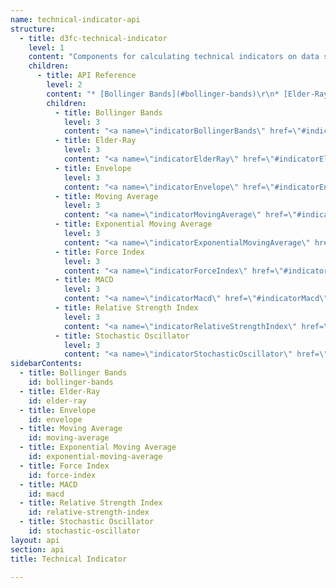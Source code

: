 ```yaml
---
name: technical-indicator-api
structure:
  - title: d3fc-technical-indicator
    level: 1
    content: "Components for calculating technical indicators on data series.\r\n\r\n"
    children:
      - title: API Reference
        level: 2
        content: "* [Bollinger Bands](#bollinger-bands)\r\n* [Elder-Ray](#elder-ray)\r\n* [Envelope](#envelope)\r\n* [Moving Average](#moving-average)\r\n* [Exponential Moving Average](#exponential-moving-average)\r\n* [Force Index](#force-index)\r\n* [MACD](#macd)\r\n* [Relative Strength Index](#relative-strength-index)\r\n* [Stochastic Oscillator](#stochastic-oscillator)\r\n\r\nTechnical indicator calculators operate on an ordered input array of data, transforming it into a new array containing the indicator output values.\r\nThe length of the output array is the same as the input array.\r\n\r\nCalculators expose a `value` accessor property (or a number of accessors if required) used to extract values from the source array.\r\nFor calculators that only depend on a single value for their input, the value accessor defaults to the identity function.\r\n\r\nTechnical indicator parameters can be configured individually for each calculator instance.\r\nA default value is used if a parameter is not configured.\r\n\r\nIf an indicator calculator needs to create undefined values in the output (for example, the leading values of a moving average result), they will have the same structure as the other output objects, but will have primitive `undefined` property values.\r\n\r\nInput values retrieved by the value accessor for which `value == null` is `true` will produce undefined values in the output.\r\nUndefined inputs are best avoided — a single undefined input value will produce undefined output for all output values that depend on it.\r\n\r\n```javascript\r\n\r\nimport { indicatorBollingerBands } from d3fc-technical-indicator;\r\n\r\nconst bollinger = indicatorBollingerBands()\r\n    .period(3);\r\n\r\nbollinger([5, 6, 7, 6, 5, 4]);\r\n// [\r\n//   { upper: undefined, average: undefined, lower: undefined },\r\n//   { upper: undefined, average: undefined, lower: undefined },\r\n//   { upper: 8, average: 6, lower: 4 },\r\n//   { upper: 7.4880338717125845, average: 6.333333333333333, lower: 5.178632794954082 },\r\n//   { upper: 8, average: 6, lower: 4 },\r\n//   { upper: 7, average: 5, lower: 3 }\r\n// ]\r\n\r\n```\r\n\r\n"
        children:
          - title: Bollinger Bands
            level: 3
            content: "<a name=\"indicatorBollingerBands\" href=\"#indicatorBollingerBands\">#</a> fc.**indicatorBollingerBands**()\r\n\r\nConstructs a new Bollinger band calculator with the default settings.\r\n\r\n<a name=\"indicatorBollingerBands_\" href=\"#indicatorBollingerBands_\">#</a> *indicatorBollingerBands*(*data*)\r\n\r\nComputes the Bollinger bands for the given data array. Returns an array of objects with attributes:\r\n* `upper`: Upper Bollinger band\r\n* `average`: Simple moving average\r\n* `lower`: Lower Bollinger band\r\n\r\n<a name=\"indicatorBollingerBands_value\" href=\"#indicatorBollingerBands_value\">#</a> *indicatorBollingerBands*.**value**([*value*])\r\n\r\nGet/set the accessor function used to obtain the value to be used by the calculator from the supplied array of data. The accessor function is invoked exactly once per datum. Defaults to the identity function.\r\n\r\n<a name=\"indicatorBollingerBands_period\" href=\"#indicatorBollingerBands_period\">#</a> *indicatorBollingerBands*.**period**([*size*])\r\n\r\nGet/set the period of the moving average and standard deviation calculations performed by the calculator. Can be specified as a number, or as a function of the supplied array of data. Defaults to 10.\r\n\r\n<a name=\"indicatorBollingerBands_multiplier\" href=\"#indicatorBollingerBands_multiplier\">#</a> *indicatorBollingerBands*.**multiplier**([*multiplier*])\r\n\r\nGet/set the multiplier of the of the standard deviation around the moving average for the upper and lower bands. Defaults to 2.\r\n\r\n\r"
          - title: Elder-Ray
            level: 3
            content: "<a name=\"indicatorElderRay\" href=\"#indicatorElderRay\">#</a> fc.**indicatorElderRay**()\r\n\r\nConstructs a new Elder-ray calculator with the default settings.\r\n\r\n<a name=\"indicatorElderRay_\" href=\"#indicatorElderRay_\">#</a> *indicatorElderRay*(*data*)\r\n\r\nComputes the Elder-ray for the given data array. Returns an array of objects with attributes:\r\n* `bullPower`: Data highValue - EMA of specified period\r\n* `bearPower`: Data lowValue - EMA of specified period\r\n\r\n<a name=\"indicatorElderRay_closeValue\" href=\"#indicatorElderRay_closeValue\">#</a> *indicatorElderRay*.**closeValue**([*value*])\r\n\r\nGet/set the accessor function used to obtain the close price value to be used by the calculator from the supplied array of data. The accessor function is invoked exactly once per datum. Defaults to `(d) => d.close`.\r\n\r\n<a name=\"indicatorElderRay_highValue\" href=\"#indicatorElderRay_highValue\">#</a> *indicatorElderRay*.**highValue**([*value*])\r\n\r\nGet/set the accessor function used to obtain the high price value to be used by the calculator from the supplied array of data. The accessor function is invoked exactly once per datum. Defaults to `(d) => d.high`.\r\n\r\n<a name=\"indicatorElderRay_lowValue\" href=\"#indicatorElderRay_lowValue\">#</a> *indicatorElderRay*.**lowValue**([*value*])\r\n\r\nGet/set the accessor function used to obtain the low price value to be used by the calculator from the supplied array of data. The accessor function is invoked exactly once per datum. Defaults to `(d) => d.low`.\r\n\r\n<a name=\"indicatorElderRay_period\" href=\"#indicatorElderRay_period\">#</a> *indicatorElderRay*.**period**([*period*])\r\n\r\nGet/set the period of the moving average calculation performed by the calculator. Can be specified as a number, or as a function of the supplied array of data. Defaults to 13.\r\n\r\n\r"
          - title: Envelope
            level: 3
            content: "<a name=\"indicatorEnvelope\" href=\"#indicatorEnvelope\">#</a> fc.**indicatorEnvelope**()\r\n\r\nConstructs a new envelope calculator with the default settings.\r\n\r\n<a name=\"indicatorEnvelope_\" href=\"#indicatorEnvelope_\">#</a> *indicatorEnvelope*(*data*)\r\n\r\nComputes the envelope for the given data array. Returns an array of objects with attributes:\r\n* `upper`: Upper level\r\n* `lower`: Lower level\r\n\r\n<a name=\"indicatorEnvelope_value\" href=\"#indicatorEnvelope_value\">#</a> *indicatorEnvelope*.**value**([*value*])\r\n\r\nGet/set the accessor function used to obtain the value to be used by the calculator from the supplied array of data. The accessor function is invoked exactly once per datum. Defaults to the identity function.\r\n\r\n<a name=\"indicatorEnvelope_factor\" href=\"#indicatorEnvelope_factor\">#</a> *indicatorEnvelope*.**factor**([*factor*])\r\n\r\nGet/set the multiplier used to obtain the upper and lower levels from the datum values. Defaults to 2.\r\n\r\n\r"
          - title: Moving Average
            level: 3
            content: "<a name=\"indicatorMovingAverage\" href=\"#indicatorMovingAverage\">#</a> fc.**indicatorMovingAverage**()\r\n\r\nConstructs a new simple moving average calculator with the default settings.\r\n\r\n<a name=\"indicatorMovingAverage_\" href=\"#indicatorMovingAverage_\">#</a> *indicatorMovingAverage*(*data*)\r\n\r\nComputes the moving average for the given data array. Returns an array of simple moving average values.\r\n\r\n<a name=\"indicatorMovingAverage_value\" href=\"#indicatorMovingAverage_value\">#</a> *indicatorMovingAverage*.**value**([*value*])\r\n\r\nGet/set the accessor function used to obtain the value to be used by the calculator from the supplied array of data. The accessor function is invoked exactly once per datum. Defaults to the identity function.\r\n\r\n<a name=\"indicatorMovingAverage_period\" href=\"#indicatorMovingAverage_period\">#</a> *indicatorMovingAverage*.**period**([*size*])\r\n\r\nGet/set the period of the moving average calculation performed by the calculator. Can be specified as a number, or as a function of the supplied array of data. Defaults to 10.\r\n\r\n\r"
          - title: Exponential Moving Average
            level: 3
            content: "<a name=\"indicatorExponentialMovingAverage\" href=\"#indicatorExponentialMovingAverage\">#</a> fc.**indicatorExponentialMovingAverage**()\r\n\r\nConstructs a new exponential moving average calculator with the default settings.\r\n\r\n<a name=\"indicatorExponentialMovingAverage_\" href=\"#indicatorExponentialMovingAverage_\">#</a> *indicatorExponentialMovingAverage*(*data*)\r\n\r\nComputes the exponential moving average for the given data array. Returns an array of exponential moving average values.\r\n\r\n<a name=\"indicatorExponentialMovingAverage_value\" href=\"#indicatorExponentialMovingAverage_value\">#</a> *indicatorExponentialMovingAverage*.**value**([*value*])\r\n\r\nGet/set the accessor function used to obtain the value to be used by the calculator from the supplied array of data. The accessor function is invoked exactly once per datum. Defaults to the identity function.\r\n\r\n<a name=\"indicatorExponentialMovingAverage_period\" href=\"#indicatorExponentialMovingAverage_period\">#</a> *indicatorExponentialMovingAverage*.**period**([*size*])\r\n\r\nGet/set the period of the exponential moving average calculation performed by the calculator. Can be specified as a number, or as a function of the supplied array of data. Defaults to 9.\r\n\r\n\r"
          - title: Force Index
            level: 3
            content: "<a name=\"indicatorForceIndex\" href=\"#indicatorForceIndex\">#</a> fc.**indicatorForceIndex**()\r\n\r\nConstructs a new force index calculator with the default settings.\r\n\r\n<a name=\"indicatorForceIndex_\" href=\"#indicatorForceIndex_\">#</a> *indicatorForceIndex*(*data*)\r\n\r\nComputes the force index for the given data array. Returns an array of force index values.\r\n\r\n<a name=\"indicatorForceIndex_closeValue\" href=\"#indicatorForceIndex_closeValue\">#</a> *indicatorForceIndex*.**closeValue**([*value*])\r\n\r\nGet/set the accessor function used to obtain the close price value to be used by the calculator from the supplied array of data. The accessor function is invoked exactly once per datum. Defaults to `(d) => d.close`.\r\n\r\n<a name=\"indicatorForceIndex_volumeValue\" href=\"#indicatorForceIndex_volumeValue\">#</a> *indicatorForceIndex*.**volumeValue**([*value*])\r\n\r\nGet/set the accessor function used to obtain the trade volume value to be used by the calculator from the supplied array of data. The accessor function is invoked exactly once per datum. Defaults to `(d) => d.volume`.\r\n\r\n<a name=\"indicatorForceIndex_period\" href=\"#indicatorForceIndex_period\">#</a> *indicatorForceIndex*.**period**([*size*])\r\n\r\nGet/set the period of the exponential moving average calculation performed by the calculator. Can be specified as a number, or as a function of the supplied array of data. Defaults to 13.\r\n\r\n\r"
          - title: MACD
            level: 3
            content: "<a name=\"indicatorMacd\" href=\"#indicatorMacd\">#</a> fc.**indicatorMacd**()\r\n\r\nConstructs a new MACD calculator with the default settings.\r\n\r\n<a name=\"indicatorMacd_\" href=\"#indicatorMacd_\">#</a> *indicatorMacd*(*data*)\r\n\r\nComputes the MACD for the given data array. Returns an array of objects with attributes:\r\n* `macd`\r\n* `signal`\r\n* `divergence`\r\n\r\n<a name=\"indicatorMacd_value\" href=\"#indicatorMacd_value\">#</a> *indicatorMacd*.**value**([*value*])\r\n\r\nGet/set the accessor function used to obtain the value to be used by the calculator from the supplied array of data. The accessor function is invoked exactly once per datum. Defaults to the identity function.\r\n\r\n<a name=\"indicatorMacd_fastPeriod\" href=\"#indicatorMacd_fastPeriod\">#</a> *indicatorMacd*.**fastPeriod**([*period*])\r\n\r\nGet/set the period of the 'fast' exponential moving average calculation performed by the calculator. Can be specified as a number, or as a function of the supplied array of data. Defaults to 12.\r\n\r\n<a name=\"indicatorMacd_slowPeriod\" href=\"#indicatorMacd_slowPeriod\">#</a> *indicatorMacd*.**slowPeriod**([*period*])\r\n\r\nGet/set the period of the 'slow' exponential moving average calculation performed by the calculator. Can be specified as a number, or as a function of the supplied array of data. Defaults to 26.\r\n\r\n<a name=\"indicatorMacd_signalPeriod\" href=\"#indicatorMacd_signalPeriod\">#</a> *indicatorMacd*.**signalPeriod**([*period*])\r\n\r\nGet/set the period of the 'signal' exponential moving average calculation performed by the calculator. Can be specified as a number, or as a function of the supplied array of data. Defaults to 9.\r\n\r\n\r"
          - title: Relative Strength Index
            level: 3
            content: "<a name=\"indicatorRelativeStrengthIndex\" href=\"#indicatorRelativeStrengthIndex\">#</a> fc.**indicatorRelativeStrengthIndex**()\r\n\r\nConstructs a new RSI calculator with the default settings.\r\n\r\n<a name=\"indicatorRelativeStrengthIndex_\" href=\"#indicatorRelativeStrengthIndex_\">#</a> *indicatorRelativeStrengthIndex*(*data*)\r\n\r\nComputes the RSI for the given data array. Returns an array of RSI values.\r\n\r\n<a name=\"indicatorRelativeStrengthIndex_value\" href=\"#indicatorRelativeStrengthIndex_value\">#</a> *indicatorRelativeStrengthIndex*.**value**([*value*])\r\n\r\nGet/set the accessor function used to obtain the value to be used by the calculator from the supplied array of data. The accessor function is invoked exactly once per datum. Defaults to the identity function.\r\n\r\n<a name=\"indicatorRelativeStrengthIndex_period\" href=\"#indicatorRelativeStrengthIndex_period\">#</a> *indicatorRelativeStrengthIndex*.**period**([*size*])\r\n\r\nGet/set the period of the relative strength index calculation performed by the calculator. Can be specified as a number, or as a function of the supplied array of data. Defaults to 14.\r\n\r\n\r"
          - title: Stochastic Oscillator
            level: 3
            content: "<a name=\"indicatorStochasticOscillator\" href=\"#indicatorStochasticOscillator\">#</a> fc.**indicatorStochasticOscillator**()\r\n\r\nConstructs a new stochastic oscillator calculator with the default settings.\r\n\r\n<a name=\"indicatorStochasticOscillator_\" href=\"#indicatorStochasticOscillator_\">#</a> *indicatorStochasticOscillator*(*data*)\r\n\r\nComputes an array of stochastic oscillator values from the given input array.\r\n\r\n<a name=\"indicatorStochasticOscillator_closeValue\" href=\"#indicatorStochasticOscillator_closeValue\">#</a> *indicatorStochasticOscillator*.**closeValue**([*value*])\r\n\r\nGet/set the accessor function used to obtain the close price value to be used by the calculator from the supplied array of data. The accessor function is invoked exactly once per datum. Defaults to `(d) => d.close`.\r\n\r\n<a name=\"indicatorStochasticOscillator_highValue\" href=\"#indicatorStochasticOscillator_highValue\">#</a> *indicatorStochasticOscillator*.**highValue**([*value*])\r\n\r\nGet/set the accessor function used to obtain the high price value to be used by the calculator from the supplied array of data. The accessor function is invoked exactly once per datum. Defaults to `(d) => d.high`.\r\n\r\n<a name=\"indicatorStochasticOscillator_lowValue\" href=\"#indicatorStochasticOscillator_lowValue\">#</a> *indicatorStochasticOscillator*.**lowValue**([*value*])\r\n\r\nGet/set the accessor function used to obtain the low price value to be used by the calculator from the supplied array of data. The accessor function is invoked exactly once per datum. Defaults to `(d) => d.low`.\r\n\r\n<a name=\"indicatorStochasticOscillator_kPeriod\" href=\"#indicatorStochasticOscillator_kPeriod\">#</a> *indicatorStochasticOscillator*.**kPeriod**([*size*])\r\n\r\nGet/set the period of the '%K' calculation performed by the calculator. Can be specified as a number, or as a function of the supplied array of data. Defaults to 5.\r\n\r\n<a name=\"indicatorStochasticOscillator_dPeriod\" href=\"#indicatorStochasticOscillator_dPeriod\">#</a> *indicatorStochasticOscillator*.**dPeriod**([*size*])\r\n\r\nGet/set the period of the '%D' moving average calculation performed by the calculator. Can be specified as a number, or as a function of the supplied array of data. Defaults to 3.\r\n"
sidebarContents:
  - title: Bollinger Bands
    id: bollinger-bands
  - title: Elder-Ray
    id: elder-ray
  - title: Envelope
    id: envelope
  - title: Moving Average
    id: moving-average
  - title: Exponential Moving Average
    id: exponential-moving-average
  - title: Force Index
    id: force-index
  - title: MACD
    id: macd
  - title: Relative Strength Index
    id: relative-strength-index
  - title: Stochastic Oscillator
    id: stochastic-oscillator
layout: api
section: api
title: Technical Indicator

---
```

